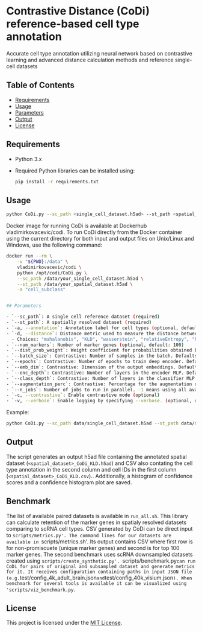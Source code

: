 # Contrastive Distance (CoDi) reference-based cell type annotation

Accurate cell type annotation utilizing neural network based on contrastive learning and advanced distance calculation methods and reference single-cell datasets

## Table of Contents

- [Requirements](#requirements)
- [Usage](#usage)
- [Parameters](#parameters)
- [Output](#output)
- [License](#license)


## Requirements

- Python 3.x
- Required Python libraries can be installed using:

  ```bash
  pip install -r requirements.txt
  ```

## Usage

```bash
python CoDi.py --sc_path <single_cell_dataset.h5ad> --st_path <spatial_dataset.h5ad> -a <sc_annotation>
```

Docker image for running CoDi is available at Dockerhub vladimirkovacevic/codi. 
To run CoDi directly from the Docker container using the current directory for both input and output files on Unix/Linux and Windows, use the following command:

```bash
docker run --rm \
    -v "${PWD}:/data" \
    vladimirkovacevic/codi \
    python /opt/codi/CoDi.py \
    --sc_path /data/your_single_cell_dataset.h5ad \
    --st_path /data/your_spatial_dataset.h5ad \
    -a "cell_subclass"


## Parameters

- `--sc_path`: A single cell reference dataset (required)
- `--st_path`: A spatially resolved dataset (required)
- `-a, --annotation`: Annotation label for cell types (optional, default: "cell_subclass")
- `-d, --distance`: Distance metric used to measure the distance between a point and a distribution of points (optional, default: "KLD") 
  - Choices: "mahalanobis", "KLD", "wasserstein", "relativeEntropy", "hellinger", "binary", "none"
- `--num_markers`: Number of marker genes (optional, default: 100)
- `--dist_prob_weight`: Weight coefficient for probabilities obtained by distance metric. Weight for contrastive is 1.0 - dist_prob_weight. (optional, default: 0.5)
- `--batch_size`: Contrastive: Number of samples in the batch. Defaults to 512. (optional, default: 512)
- `--epochs`: Contrastive: Number of epochs to train deep encoder. Defaults to 50. (optional, default: 50)
- `--emb_dim`: Contrastive: Dimension of the output embeddings. Defaults to 32. (optional, default: 32)
- `--enc_depth`: Contrastive: Number of layers in the encoder MLP. Defaults to 4. (optional, default: 4)
- `--class_depth`: Contrastive: Number of layers in the classifier MLP. Defaults to 2. (optional, default: 2)
- `--augmentation_perc`: Contrastive: Percentage for the augmentation of SC data. If not provided it will be calculated automatically. Defaults to None. (optional, default: None)
- `--n_jobs`: Number of jobs to run in parallel. -1 means using all available processors. (optional, default: -1)
- `-c, --contrastive`: Enable contrastive mode (optional)
- `-v, --verbose`: Enable logging by specifying --verbose. (optional, default: logging.WARNING)
```
Example:

```bash
python CoDi.py --sc_path data/single_cell_dataset.h5ad --st_path data/spatial_dataset.h5ad -a celltype -d KLD --num_markers 150 --n_jobs 4
```

## Output

The script generates an output h5ad file containing the annotated spatial dataset (`<spatial_dataset>_CoDi_KLD.h5ad`) and CSV also contating the cell type annotation in the second column and cell IDs in the first column (`<spatial_dataset>_CoDi_KLD.csv`).. Additionally, a histogram of confidence scores and a confidence histogram plot are saved.

## Benchmark

The list of available paired datasets is available in `run_all.sh`.
This library can calculate retention of the marker genes in spatialy resolved datasets comparing to scRNA cell types. CSV generated by CoDi can be direct input to `scripts/metrics.py'. The command lines for our datasets are available in `scripts/metrics.sh'. Its output contains CSV where first row is for non-promiscuete (unique marker genes) and second is for top 100 marker genes.
The second benchmark uses scRNA downsampled datasets created using `scripts/create_synthetic.py'. `scripts/benchmark.py` can run CoDi for pairs of original and subsampled dataset and generate metrics for it. It receives configuration containing paths in input JSON file (e.g. `test/config_4k_adult_brain.json` and `test/config_40k_visium.json`). When benchmark for several tools is available it can be visualized using 'scripts/viz_benchmark.py`.


## License

This project is licensed under the [MIT License](LICENSE).

